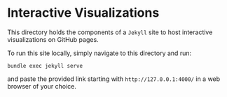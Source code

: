 # Interactive Visualizations 

This directory holds the components of a `Jekyll` site to host interactive visualizations on GitHub pages. 

To run this site locally, simply navigate to this directory and run: 
```
bundle exec jekyll serve
```
and paste the provided link starting with `http://127.0.0.1:4000/` in a web browser of your choice. 
